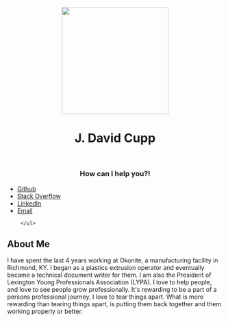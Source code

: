 <!DOCTYPE html>
 
 <html>
   <head>
     <title>J. David Cupp</title>
     <link href="http://www.cssfontstack.com/andale-mono" rel="stylesheet">
     <link href="style.css" type="text/css" rel="stylesheet">
   </head>
   <body>
   
   <header>
     <center>
     <img href= "vhttps://avatars1.githubusercontent.com/u/28266763?v=3&u=dd5aaa11874fda4cfcb15ccc12a350c67b50fd15&s=400" lass="img-triangle" src="" height="250" width="250">
     <h1>J. David Cupp</h1>
     </center>
   </header>
 
   <body>
   <nav>
     <center><h3>How can I help you?!</h3></center>
     <ul>
       <li><a href="rmkhttps://github.com/Davecupp">Github</a></li>
       <li><a href="http://stackoverflow.com/users/7948222/j-david-cupp?tab=profile">Stack Overflow</a></li>
       <li><a href="www.linkedin.com/in/jdavidcupp">LinkedIn</a></li>
       <li><a href="mailto:j.davidcupp@gmail.com">Email</a></li>
 
     </ul>
   </nav>
   <article>
     <h2>About Me</h2>
     <p>
     I have spent the last 4 years working at Okonite, a manufacturing facility in Richmond, KY. I began as a plastics extrusion operator and eventually became a technical document writer for them. I am also the President of Lexington Young Professionals Association (LYPA). I love to help people, and love to see people grow professionally. It's rewarding to be a part of a persons professional journey. I love to tear things apart. What is more rewarding than tearing things apart, is putting them back together and them working properly or better. 
     </p>
 
   </article>
   </body>
 
 </html>